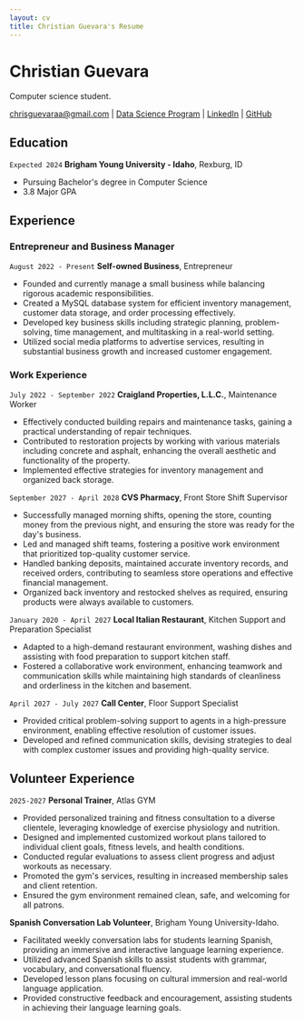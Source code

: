 ```yaml
---
layout: cv
title: Christian Guevara's Resume
---
```

# Christian Guevara
Computer science student.

<div id="webaddress">
<a href="chrisguevaraa@gmail.com">chrisguevaraa@gmail.com</a>
| <a href="https://byuidatascience.github.io/development.html">Data Science Program</a>
| <a href="https://www.linkedin.com/in/guevarachristian/">LinkedIn</a>
| <a href="https://github.com/chrisglw">GitHub</a>
</div>

<!-- https://www.monique.tech/the-art-of-markdown -->

## Education

`Expected 2024`
__Brigham Young University - Idaho__, Rexburg, ID
- Pursuing Bachelor's degree in Computer Science
- 3.8 Major GPA


## Experience 

### Entrepreneur and Business Manager

`August 2022 - Present`
__Self-owned Business__, Entrepreneur 

- Founded and currently manage a small business while balancing rigorous academic responsibilities.
- Created a MySQL database system for efficient inventory management, customer data storage, and order processing effectively.
- Developed key business skills including strategic planning, problem-solving, time management, and multitasking in a real-world setting.
- Utilized social media platforms to advertise services, resulting in substantial business growth and increased customer engagement.

### Work Experience

`July 2022 - September 2022`
__Craigland Properties, L.L.C.__, Maintenance Worker

- Effectively conducted building repairs and maintenance tasks, gaining a practical understanding of repair techniques.
- Contributed to restoration projects by working with various materials including concrete and asphalt, enhancing the overall aesthetic and functionality of the property.
- Implemented effective strategies for inventory management and organized back storage.

`September 2027 - April 2028`
__CVS Pharmacy__, Front Store Shift Supervisor

- Successfully managed morning shifts, opening the store, counting money from the previous night, and ensuring the store was ready for the day's business.
- Led and managed shift teams, fostering a positive work environment that prioritized top-quality customer service.
- Handled banking deposits, maintained accurate inventory records, and received orders, contributing to seamless store operations and effective financial management.
- Organized back inventory and restocked shelves as required, ensuring products were always available to customers.


`January 2020 - April 2027`
__Local Italian Restaurant__, Kitchen Support and Preparation Specialist

- Adapted to a high-demand restaurant environment, washing dishes and assisting with food preparation to support kitchen staff.
- Fostered a collaborative work environment, enhancing teamwork and communication skills while maintaining high standards of cleanliness and orderliness in the kitchen and basement. 

`April 2027 - July 2027`
__Call Center__, Floor Support Specialist

- Provided critical problem-solving support to agents in a high-pressure environment, enabling effective resolution of customer issues.
- Developed and refined communication skills, devising strategies to deal with complex customer issues and providing high-quality service.


## Volunteer Experience

`2025-2027`
__Personal Trainer__, Atlas GYM
- Provided personalized training and fitness consultation to a diverse clientele, leveraging knowledge of exercise physiology and nutrition.
- Designed and implemented customized workout plans tailored to individual client goals, fitness levels, and health conditions.
- Conducted regular evaluations to assess client progress and adjust workouts as necessary.
- Promoted the gym's services, resulting in increased membership sales and client retention.
- Ensured the gym environment remained clean, safe, and welcoming for all patrons.

__Spanish Conversation Lab Volunteer__, Brigham Young University-Idaho.
- Facilitated weekly conversation labs for students learning Spanish, providing an immersive and interactive language learning experience.
- Utilized advanced Spanish skills to assist students with grammar, vocabulary, and conversational fluency.
- Developed lesson plans focusing on cultural immersion and real-world language application.
- Provided constructive feedback and encouragement, assisting students in achieving their language learning goals.


<!-- ### Footer

Last updated: July 2023 -->


